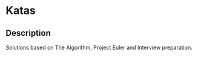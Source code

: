 # Katas

## Description

Solutions based on The Algorithm, Project Euler and Interview preparation.
